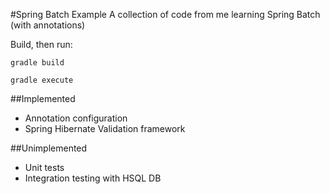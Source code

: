 #Spring Batch Example
A collection of code from me learning Spring Batch (with annotations)

Build, then run:
```
gradle build

gradle execute
```

##Implemented
* Annotation configuration
* Spring Hibernate Validation framework

##Unimplemented
* Unit tests
* Integration testing with HSQL DB
